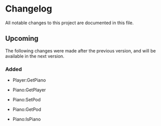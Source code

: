 # Changelog

All notable changes to this project are documented in this file.

## Upcoming

The following changes were made after the previous version, and will be available in the next version.

### Added

- Player:GetPiano

- Piano:GetPlayer
- Piano:SetPod
- Piano:GetPod
- Piano:IsPiano
